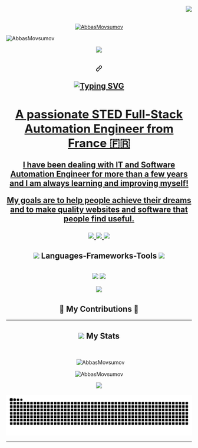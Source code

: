  <!-- 
<img align="right" src="https://visitor-badge.laobi.icu/badge?page_id=AbbasMovsumov.AbbasMovsumov" />
<p align="center">
 <img src="https://i.imgur.com/A6bWGFl.gif"/>--><!-- Neon isiglarinan Github yazilib-->

 
  <img src="https://komarev.com/ghpvc/?username=AbbasMovsumov&&style=plastics&&color=red" align="right"/> </p>  
<br>
<p align="center"> <a href="https://github.com/ryo-ma/github-profile-trophy"><img src="https://github-profile-trophy.vercel.app/?username=AbbasMovsumov&theme=gruvbox&row=1&no-frame=true" alt="AbbasMovsumov" /></a> </p>
<!--Ag rengte oldugu ucun bir muddet qarasini istifade etmeli    <!---Kupalar boz rengde-->
<!--
<!-- profile view count. replace username with yours-->
<p align="left"> 
	<img src="https://komarev.com/ghpvc/?username=AbbasMovsumov&label=Profile%20views&color=0e75b6&style=flat" alt="AbbasMovsumov" /> 
</p>

<!-- trophies. replace username with yours
<p align="left"> 
	<a href="https://github.com/ryo-ma/github-profile-trophy">
		<img src="https://github-profile-trophy.vercel.app/?username=AbbasMovsumov" alt="AbbasMovsumov" />
	</a> 
</p>
-->



<!--
  <h2 align="center"> 
</h2> --> 
<div id="header" align="center">
<img src="https://media.giphy.com/media/f3iwJFOVOwuy7K6FFw/giphy.gif" width="400"/> 
    
<h2 dir="auto"><a id="user-content-necktie-about-me" class="anchor" aria-hidden="true" href="#necktie-about-me"><svg class="octicon octicon-link" viewBox="0 0 16 16" version="1.1" width="18" height="18" aria-hidden="true"><path fill-rule="evenodd" d="M7.775 3.275a.75.75 0 001.06 1.06l1.25-1.25a2 2 0 112.83 2.83l-2.5 2.5a2 2 0 01-2.83 0 .75.75 0 00-1.06 1.06 3.5 3.5 0 004.95 0l2.5-2.5a3.5 3.5 0 00-4.95-4.95l-1.25 1.25zm-4.69 9.64a2 2 0 010-2.83l2.5-2.5a2 2 0 012.83 0 .75.75 0 001.06-1.06 3.5 3.5 0 00-4.95 0l-2.5 2.5a3.5 3.5 0 004.95 4.95l1.25-1.25a.75.75 0 00-1.06-1.06l-1.25 1.25a2 2 0 01-2.83 0z">
    
<!--### </path></svg></a> About Me ✅ </h2> -->
<!-- %7C -> alttaki yaziya | eklememize yariyor -->
<!-- ![Typing SVG](https://readme-typing-svg.herokuapp.com?color=%CC00FF&lines=Welcome+to+my+page%7C;+It's+good+to+see+you) -->

![Typing SVG](https://readme-typing-svg.herokuapp.com?color=%FF8C0FFF&lines=I'm+Abbas+MOVSUMOV%7C;+Software+Automation+Engineer%7C;I'm+sharing+my+projects+in+here%7C;I+usually+using+Java+for+projects%7C)


<h2 align="center"> A passionate STED Full-Stack Automation Engineer from France 🇫🇷</h2>



 
  I have been dealing with IT and Software Automation Engineer for more than a few years and I am always learning and improving myself!

  My goals are to help people achieve their dreams and to make quality websites and software that people find useful. 
 



<div align="center"> 
  <a href="https://discord.gg/mowsumow" target="blank">
    <img src="https://img.shields.io/badge/Discord-333333?style=for-the-badge&logo=discord&logoColor=violet" target="_blank" />
  </a>
  <a href="https://linkedin.com/in/abbas-movsumov" target="_blank">
    <img src="https://img.shields.io/badge/LinkedIn-0077B5?style=for-the-badge&logo=linkedin&logoColor=white" target="_blank" />
  <a href="mailto:a.movsumov@gmail.com">
    <img src="https://img.shields.io/badge/Gmail-333333?style=for-the-badge&logo=gmail&logoColor=red" target="_blank" />
  </a>
	  
</div>

</b>
</a> 


<h2 align="center">
  <img src="https://media2.giphy.com/media/QssGEmpkyEOhBCb7e1/giphy.gif?cid=ecf05e47a0n3gi1bfqntqmob8g9aid1oyj2wr3ds3mg700bl&rid=giphy.gif" width ="25"><b><b> Languages-Frameworks-Tools</b> </b>
 <img src="https://media2.giphy.com/media/QssGEmpkyEOhBCb7e1/giphy.gif?cid=ecf05e47a0n3gi1bfqntqmob8g9aid1oyj2wr3ds3mg700bl&rid=giphy.gif" width ="25">
</h2> </a>

 
 </p>


  

<br/>
<div align="center">
    <img src="https://skillicons.dev/icons?i=cypress,oracle,html,css,vscode,github,git,postgresql,linux,r" />
    <img src="https://skillicons.dev/icons?i=java,python,javascript,jenkins,django,selenium,illustrator,photoshop" /><br>
</div>
 <!--<img src="https://skillicons.dev/icons?i=" />
    <img src="https://skillicons.dev/icons?i=java,python,javascript,jenkins,django,,selenium,illustrator,photoshop,lambda-->
 
<br/>





<img src="https://www.animatedimages.org/data/media/562/animated-line-image-0184.gif" width="1920" /> 



<div align="center">
  <h2>🐍 My Contributions 🐍</h2>

<!--  ![](https://raw.githubusercontent.com/zouariste/corona-runner/gh-pages/assets/corona-runner.gif)   -->    <!-- GIF COVID -->

<!-- <img src="https://www.animatedimages.org/data/media/562/animated-line-image-0184.gif" width="1920"/>  -->  <!-- NEON isig -->
 
<!--[![Github Badge](https://img.shields.io/badge/-Github-000?style=quare&labelColor=000&logo=Github&logoColor=white&link=link)](https://github.com/AbbasMovsumov)--><!--GitHub Iconu-->


</div>

<hr/>

<h2 align="center"><img src="https://media.giphy.com/media/iY8CRBdQXODJSCERIr/giphy.gif" width="25"> <b>My Stats</b></h2>
<br>

<!--  github stats  -->
<p>&nbsp;
	<img align="center" src="https://github-readme-stats.vercel.app/api?username=AbbasMovsumov&show_icons=true&locale=en" alt="AbbasMovsumov" />
</p>

<!--white streak stats  -->
	
 <img align="center" src="https://github-readme-streak-stats.herokuapp.com/?user=AbbasMovsumov&" alt="AbbasMovsumov" />
<p>

</p><!--white streak stats  -->
<!--	<img align="center" src="https://github-readme-streak-stats.herokuapp.com/?user=AbbasMovsumov&" alt="AbbasMovsumov" />-->

![](./profile-3d-contrib/profile-night-rainbow.svg)

![](https://github.com/BEPb/BEPb/raw/output/github-contribution-grid-snake.svg)




<!-- 
name: GitHub-Profile-3D-Contrib
on:
  schedule: # 03:00 JST == 18:00 UTC
    - cron: "0 18 * * *"
  workflow_dispatch:
jobs:
  build:
    runs-on: ubuntu-latest
    name: generate-github-profile-3d-contrib
    steps:
      - uses: actions/checkout@v3
      - uses: yoshi389111/github-profile-3d-contrib@0.7.1
        env:
          GITHUB_TOKEN: ${{ secrets.GITHUB_TOKEN }}
          USERNAME: ${{ github.repository_owner }}
      - name: Commit & Push
        run: |
          git config user.name github-actions
          git config user.email github-actions@github.com
          git add -A .
          git commit -m "generated"
          git push
-->
<!--
   ![](https://raw.githubusercontent.com/zouariste/corona-runner/gh-pages/assets/corona-runner.gif)   -->
<!-- <img src="https://www.animatedimages.org/data/media/562/animated-line-image-0184.gif" width="1920"/>  -->
 
<!--[![Github Badge](https://img.shields.io/badge/-Github-000?style=quare&labelColor=000&logo=Github&logoColor=white&link=link)](https://github.com/AbbasMovsumov)
-->
<hr/>

